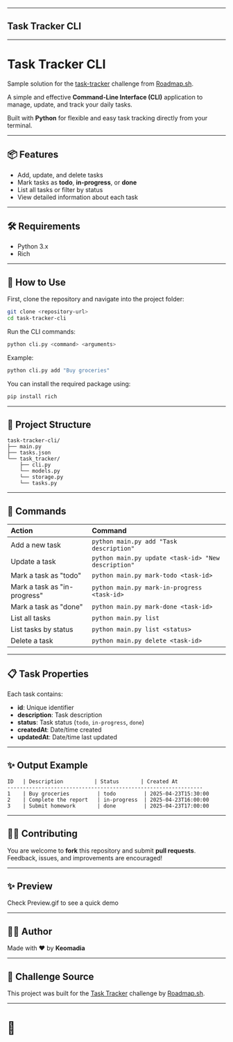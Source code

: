 
---

## Task Tracker CLI

---

# Task Tracker CLI

Sample solution for the [task-tracker](https://roadmap.sh/projects/task-tracker) challenge from [Roadmap.sh](https://roadmap.sh).

A simple and effective **Command-Line Interface (CLI)** application to manage, update, and track your daily tasks.

Built with **Python** for flexible and easy task tracking directly from your terminal.

---

## 📦 Features

- Add, update, and delete tasks
- Mark tasks as **todo**, **in-progress**, or **done**
- List all tasks or filter by status
- View detailed information about each task

---

## 🛠 Requirements

- Python 3.x
- Rich

---

## 🚀 How to Use

First, clone the repository and navigate into the project folder:

```bash
git clone <repository-url>
cd task-tracker-cli
```

Run the CLI commands:

```bash
python cli.py <command> <arguments>
```

Example:

```bash
python cli.py add "Buy groceries"
```

You can install the required package using:

```bash
pip install rich
```

---

## 📂 Project Structure

```
task-tracker-cli/
├── main.py
├── tasks.json
└── task_tracker/
    ├── cli.py
    └── models.py
    └── storage.py
    └── tasks.py
```

---

## 📖 Commands

| Action | Command |
|:---|:---|
| Add a new task | `python main.py add "Task description"` |
| Update a task | `python main.py update <task-id> "New description"` |
| Mark a task as "todo" | `python main.py mark-todo <task-id>` |
| Mark a task as "in-progress" | `python main.py mark-in-progress <task-id>` |
| Mark a task as "done" | `python main.py mark-done <task-id>` |
| List all tasks | `python main.py list` |
| List tasks by status | `python main.py list <status>` |
| Delete a task | `python main.py delete <task-id>` |

---

## 📋 Task Properties

Each task contains:

- **id**: Unique identifier
- **description**: Task description
- **status**: Task status (`todo`, `in-progress`, `done`)
- **createdAt**: Date/time created
- **updatedAt**: Date/time last updated

---

## ✨ Output Example

```
ID   | Description          | Status       | Created At
---------------------------------------------------------------
1    | Buy groceries         | todo         | 2025-04-23T15:30:00
2    | Complete the report   | in-progress  | 2025-04-23T16:00:00
3    | Submit homework       | done         | 2025-04-23T17:00:00
```

---

## 👨‍💻 Contributing

You are welcome to **fork** this repository and submit **pull requests**.  
Feedback, issues, and improvements are encouraged!

---

## ✨ Preview 

Check Preview.gif to see a quick demo

---

## 👨‍💻 Author

Made with ❤️ by **Keomadia**

---

<!-- ## 📃 License

This project is licensed under the [MIT License](LICENSE).

--- -->

## 🔗 Challenge Source

This project was built for the [Task Tracker](https://roadmap.sh/projects/task-tracker) challenge by [Roadmap.sh](https://roadmap.sh).

---

# 🚀

